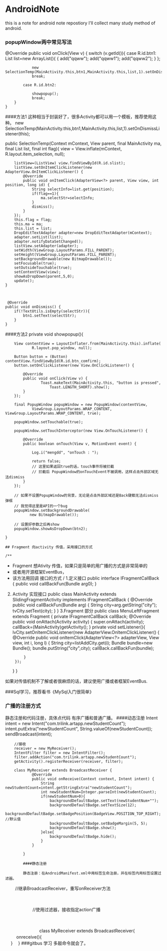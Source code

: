 # AndroidNote
this is a note for android note repostiory
I'll collect many study method of android.

### popupWindow两中常见写法

  @Override
    public void onClick(View v) {
        switch (v.getId()){
            case R.id.btn1:
                List<String> list=new ArrayList<String>(){
                    {
                        add("qqww");
                        add("qqww1");
                        add("qqww2");
                    }
                };

                new SelectionTemp(MainActivity.this,btn1,MainActivity.this,list,1).setOnDismissListener(this);
                break;

            case R.id.btn2:

                showpopup();
                break;
        }
    }
####方法1
这种相当于封装好了，很多Activity都可以用一个模板，推荐使用这种。
new SelectionTemp(MainActivity.this,btn1,MainActivity.this,list,1).setOnDismissListener(this);


 public SelectionTemp(Context mContext, View parent, final MainActivity ma,
                         final List<String> list, final int flag){
        view = View.inflate(mContext, R.layout.item_selection, null);

        listView=(ListView) view.findViewById(R.id.slist);
        listView.setOnItemClickListener(new AdapterView.OnItemClickListener() {
            @Override
            public void onItemClick(AdapterView<?> parent, View view, int position, long id) {
                String selectInfo=list.get(position);
                if(flag==1){
                    ma.selectStr=selectInfo;
                }
                dismiss();
            }
        });
        this.flag = flag;
        this.ma = ma;
        this.list = list;
        DropEditTextAdapter adapter=new DropEditTextAdapter(mContext);
        adapter.setList(list);
        adapter.notifyDataSetChanged();
        listView.setAdapter(adapter);
        setWidth(ViewGroup.LayoutParams.FILL_PARENT);
        setHeight(ViewGroup.LayoutParams.FILL_PARENT);
        setBackgroundDrawable(new BitmapDrawable());
        setFocusable(true);
        setOutsideTouchable(true);
        setContentView(view);
        showAsDropDown(parent,5,0);
        update();
    }
    
    
    
     @Override
    public void onDismiss() {
        if(!TextUtils.isEmpty(selectStr)){
            btn1.setText(selectStr);
        }
    }



####方法2
 private void showpopup(){

        View contentView = LayoutInflater.from(MainActivity.this).inflate(
                R.layout.pop_window, null);

        Button button = (Button) contentView.findViewById(R.id.btn_comfirm);
        button.setOnClickListener(new View.OnClickListener() {

            @Override
            public void onClick(View v) {
                    Toast.makeText(MainActivity.this, "button is pressed",
                        Toast.LENGTH_SHORT).show();
            }
        });

        final PopupWindow popupWindow = new PopupWindow(contentView,
                ViewGroup.LayoutParams.WRAP_CONTENT, ViewGroup.LayoutParams.WRAP_CONTENT, true);

        popupWindow.setTouchable(true);

        popupWindow.setTouchInterceptor(new View.OnTouchListener() {

            @Override
            public boolean onTouch(View v, MotionEvent event) {

                Log.i("mengdd", "onTouch : ");

                return false;
                // 这里如果返回true的话，touch事件将被拦截
                // 拦截后 PopupWindow的onTouchEvent不被调用，这样点击外部区域无法dismiss
            }
        });

        // 如果不设置PopupWindow的背景，无论是点击外部区域还是Back键都无法dismiss弹框
        // 我觉得这里是API的一个bug
        popupWindow.setBackgroundDrawable(
               new BitmapDrawable());

        // 设置好参数之后再show
        popupWindow.showAsDropDown(btn2);

    }
    
    ## Fragment 向activity 传值，采用接口的方式
    
    /**
*  Fragment 想Ativity   传值，如果只是简单的用广播的方式是非常简单的
*   或者用开源框架EventBus，
*  该方法用回调 接口的方式 
/
1.定义接口
public interface IFragmentCallBack {
    public void callBackFun(Bundle arg0);
}
2. Activity  实现接口
public class MainActivity extends SlidingFragmentActivity implements IFragmentCallBack {
    @Override
    public void callBackFun(Bundle arg) {
        String city=arg.getString("city");
        tvCity.setText(city);
    }
}
3.Fragment 部分
public class MenuLeftFragment extends Fragment
{
    private IFragmentCallBack callBack;
    @Override
    public void onAttach(Activity activity) {
        super.onAttach(activity);
        callBack=(MainActivity)getActivity();
    }
	 private void setListener(){
        lvCity.setOnItemClickListener(new AdapterView.OnItemClickListener() {
            @Override
            public void onItemClick(AdapterView<?> adapterView, View view, int i, long l) {
                String city=listAddCity.get(i);
                Bundle bundle=new Bundle();
                bundle.putString("city",city);
                callBack.callBackFun(bundle);
               
               
            }
        });
    }
}

如果对传值机制不了解或者很麻烦的话，建议使用广播或者框架EventBus.

###Sql学习，推荐看书《MySql入门很简单》

### 广播的注册方式
静态注册和代码注册，具体点代码
有序广播和普通广播。
####动态注册
Intent intent = new Intent("com.trilink.artapp.newStudentCount");  
		intent.putExtra("newStudentCount", String.valueOf(newStudentCount)); 
		sendBroadcast(intent);  


		//接收
		receiver = new MyReceiver();  
		IntentFilter filter = new IntentFilter();  
		filter.addAction("com.trilink.artapp.newStudentCount");  		          
		getActivity().registerReceiver(receiver, filter); 

		class MyReceiver extends BroadcastReceiver {  
				@Override  
				public void onReceive(Context context, Intent intent) {  
					String newStudentCount=intent.getStringExtra("newStudentCount");
					int newStudentNum=Integer.parseInt(newStudentCount);
					if(newStudentNum>0){
						backgroundDefaultBadge.setText(newStudentNum+""); 
						backgroundDefaultBadge.setTextSize(12);
						backgroundDefaultBadge.setBadgePosition(BadgeView.POSITION_TOP_RIGHT); //默认值
						backgroundDefaultBadge.setBadgeMargin(5, 5);
						backgroundDefaultBadge.show();
					}else{
						backgroundDefaultBadge.hide();
					}
				}  

			}  
			
			####静态注册
			
			静态注册：在AndroidManifest.xml中用标签生命注册，并在标签内用标签设置过滤器。

　　<receiver android:name="myRecevice">    //继承BroadcastReceiver，重写onReceiver方法

　　　　<intent-filter>    

　　　　　　<action android:name="com.dragon.net"></action> //使用过滤器，接收指定action广播

　　　   </intent-filter>

　　</receiver> 
　　
　　
　class MyReceiver extends BroadcastReceiver{
　
　   onreceive(){
　   
　   }
　}
###gitbus 学习
多敲命令就会了。


    
